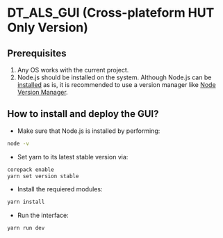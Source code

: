 # DT_ALS_GUI (Cross-plateform HUT Only Version)

## Prerequisites

1. Any OS works with the current project.
2. Node.js should be installed on the system. Although Node.js can be [installed](https://nodejs.org/en/download) as is, it is recommended to use a version manager like [Node Version Manager](https://github.com/nvm-sh/nvm).

## How to install and deploy the GUI?

- Make sure that Node.js is installed by performing:

```sh
node -v
```

- Set yarn to its latest stable version via:

```sh
corepack enable
yarn set version stable
```

- Install the requiered modules:

```sh
yarn install
```

- Run the interface:

```sh
yarn run dev
```
